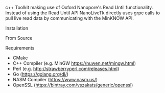 c++ Toolkit making use of Oxford Nanopore's Read Until functionality. Instead of using the Read Until API NanoLiveTk directly uses grpc calls to pull live read data by communicating with the MinKNOW API. 

Installation

From Source

Requirements

* CMake
* C++ Compiler (e.g. MinGW https://nuwen.net/mingw.html)
* Perl (e.g. http://strawberryperl.com/releases.html)
* Go (https://golang.org/dl/)
* NASM Compiler (https://www.nasm.us/)
* OpenSSL (https://bintray.com/vszakats/generic/openssl)
